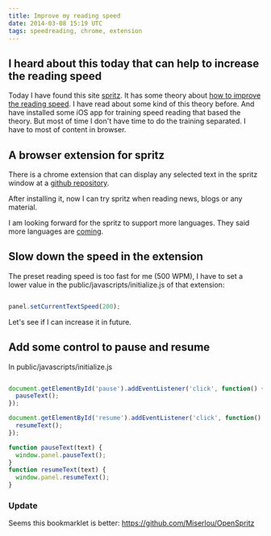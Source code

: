 ```yaml
---
title: Improve my reading speed
date: 2014-03-08 15:19 UTC
tags: speedreading, chrome, extension
---
```


## I heard about this today that can help to increase the reading speed

Today I have found this site [spritz](http://www.spritzinc.com). It has some
theory about [how to improve the reading
speed](http://www.spritzinc.com/the-science/). I have read about some kind of
this theory before. And have installed some iOS app for training speed reading
that based the theory. But most of time I don't have time to do the training
separated. I have to most of content in browser.

## A browser extension for spritz
There is a chrome extension that can display any selected text in the spritz
window at a [github
repository](https://github.com/fantactuka/spritz-chrome-extension).

After installing it, now I can try spritz when reading news, blogs or any
material.

I am looking forward for the spritz to support more languages. They said more
languages are [coming](http://www.spritzinc.com/faq/). 

## Slow down the speed in the extension

The preset reading speed is too fast for me (500 WPM), I have to set a lower
value in the public/javascripts/initialize.js of that extension:

```javascript

panel.setCurrentTextSpeed(200);
```

Let's see if I can increase it in future.

## Add some control to pause and resume

In public/javascripts/initialize.js

```javascript

document.getElementById('pause').addEventListener('click', function() {
  pauseText();
});

document.getElementById('resume').addEventListener('click', function() {
  resumeText();
});

function pauseText(text) {
  window.panel.pauseText();
}
function resumeText(text) {
  window.panel.resumeText();
}

```

### Update
Seems this bookmarklet is better:
https://github.com/Miserlou/OpenSpritz
